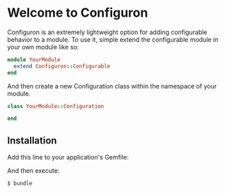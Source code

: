 # Welcome to Configuron
Configuron is an extremely lightweight option for adding configurable behavior to a module. To use it, simple extend the configurable module in your own module like so:

```ruby
module YourModule
  extend Configuron::Configurable
end
```
And then create a new Configuration class within the namespace of your module.

```ruby
class YourModule::Configuration

end
```


## Installation
Add this line to your application's Gemfile:



And then execute:
```bash
$ bundle
```
